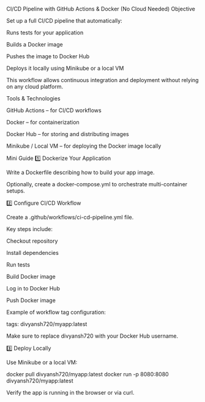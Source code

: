 CI/CD Pipeline with GitHub Actions & Docker (No Cloud Needed)
Objective

Set up a full CI/CD pipeline that automatically:

Runs tests for your application

Builds a Docker image

Pushes the image to Docker Hub

Deploys it locally using Minikube or a local VM

This workflow allows continuous integration and deployment without relying on any cloud platform.

Tools & Technologies

GitHub Actions – for CI/CD workflows

Docker – for containerization

Docker Hub – for storing and distributing images

Minikube / Local VM – for deploying the Docker image locally

Mini Guide
1️⃣ Dockerize Your Application

Write a Dockerfile describing how to build your app image.

Optionally, create a docker-compose.yml to orchestrate multi-container setups.

2️⃣ Configure CI/CD Workflow

Create a .github/workflows/ci-cd-pipeline.yml file.

Key steps include:

Checkout repository

Install dependencies

Run tests

Build Docker image

Log in to Docker Hub

Push Docker image

Example of workflow tag configuration:

tags: divyansh720/myapp:latest


Make sure to replace divyansh720 with your Docker Hub username.

3️⃣ Deploy Locally

Use Minikube or a local VM:

docker pull divyansh720/myapp:latest
docker run -p 8080:8080 divyansh720/myapp:latest


Verify the app is running in the browser or via curl.